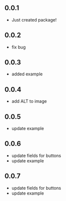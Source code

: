## 0.0.1

* Just created package!

## 0.0.2

* fix bug

## 0.0.3

* added example

## 0.0.4

* add ALT to image

## 0.0.5

* update example

## 0.0.6

* update fields for buttons
* update example

## 0.0.7

* update fields for buttons
* update example